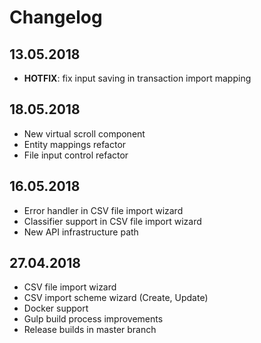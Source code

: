 # Changelog

## 13.05.2018

- **HOTFIX**: fix input saving in transaction import mapping


## 18.05.2018

- New virtual scroll component
- Entity mappings refactor
- File input control refactor

## 16.05.2018

- Error handler in CSV file import wizard
- Classifier support in CSV file import wizard
- New API infrastructure path

## 27.04.2018

- CSV file import wizard
- CSV import scheme wizard (Create, Update)
- Docker support
- Gulp build process improvements
- Release builds in master branch